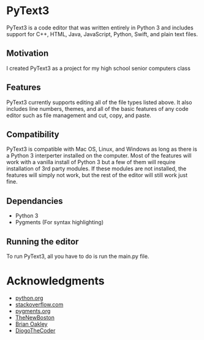 # PyText3

PyText3 is a code editor that was written entirely in Python 3 and includes support for C++, HTML, Java, JavaScript, Python, Swift, and plain text files.

## Motivation

I created PyText3 as a project for my high school senior computers class

## Features

PyText3 currently supports editing all of the file types listed above. It also includes line numbers, themes, and all of the basic features of any code editor such as file management and cut, copy, and paste.

## Compatibility

PyText3 is compatible with Mac OS, Linux, and Windows as long as there is a Python 3 interperter installed on the computer. Most of the features will work with a vanilla install of Python 3 but a few of them will require installation of 3rd party modules. If these modules are not installed, the features will simply not work, but the rest of the editor will still work just fine.

## Dependancies
 - Python 3
 - Pygments (For syntax highlighting)

## Running the editor
To run PyText3, all you have to do is run the main.py file.

# Acknowledgments

* [python.org](python.org)
* [stackoverflow.com](stackoverflow.com)
* [pygments.org](pygments.org)
* [TheNewBoston](https://www.youtube.com/user/thenewboston)
* [Brian Oakley](https://stackoverflow.com/users/7432/bryan-oakley)
* [DiogoTheCoder](https://www.youtube.com/channel/UCDDLOEVnBVlAMSbYRzuH-ww)
